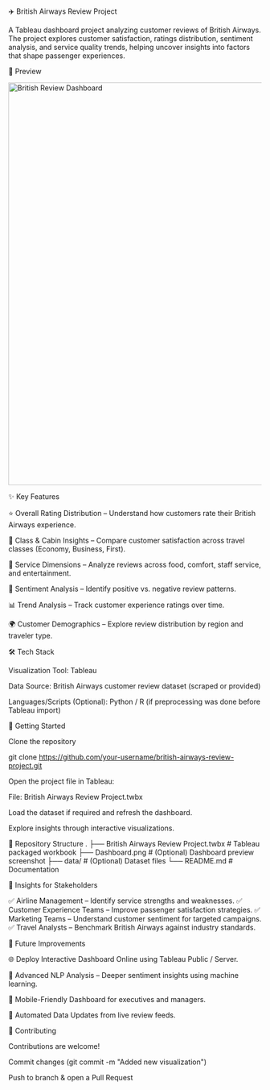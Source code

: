 ✈️ British Airways Review Project






A Tableau dashboard project analyzing customer reviews of British Airways.
The project explores customer satisfaction, ratings distribution, sentiment analysis, and service quality trends, helping uncover insights into factors that shape passenger experiences.

📸 Preview

<img width="1199" height="799" alt="British Review Dashboard" src="https://github.com/user-attachments/assets/34bac7f5-6886-4581-b92a-a1365f9c300d" />


✨ Key Features

⭐ Overall Rating Distribution – Understand how customers rate their British Airways experience.

🛫 Class & Cabin Insights – Compare customer satisfaction across travel classes (Economy, Business, First).

🧳 Service Dimensions – Analyze reviews across food, comfort, staff service, and entertainment.

💬 Sentiment Analysis – Identify positive vs. negative review patterns.

📊 Trend Analysis – Track customer experience ratings over time.

🌍 Customer Demographics – Explore review distribution by region and traveler type.

🛠 Tech Stack

Visualization Tool: Tableau

Data Source: British Airways customer review dataset (scraped or provided)

Languages/Scripts (Optional): Python / R (if preprocessing was done before Tableau import)

🚀 Getting Started

Clone the repository

git clone https://github.com/your-username/british-airways-review-project.git


Open the project file in Tableau:

File: British Airways Review Project.twbx

Load the dataset if required and refresh the dashboard.

Explore insights through interactive visualizations.

📂 Repository Structure
.
├── British Airways Review Project.twbx   # Tableau packaged workbook
├── Dashboard.png                         # (Optional) Dashboard preview screenshot
├── data/                                 # (Optional) Dataset files
└── README.md                             # Documentation

📌 Insights for Stakeholders

✅ Airline Management – Identify service strengths and weaknesses.
✅ Customer Experience Teams – Improve passenger satisfaction strategies.
✅ Marketing Teams – Understand customer sentiment for targeted campaigns.
✅ Travel Analysts – Benchmark British Airways against industry standards.

🔮 Future Improvements

🌐 Deploy Interactive Dashboard Online using Tableau Public / Server.

🤖 Advanced NLP Analysis – Deeper sentiment insights using machine learning.

📲 Mobile-Friendly Dashboard for executives and managers.

📡 Automated Data Updates from live review feeds.

🤝 Contributing

Contributions are welcome!




Commit changes (git commit -m "Added new visualization")

Push to branch & open a Pull Request
